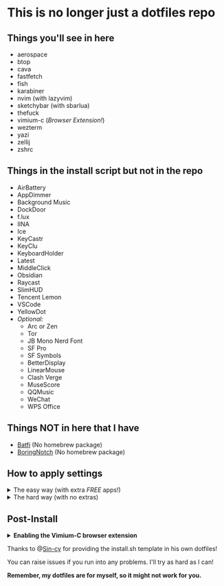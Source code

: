 # This is no longer just a dotfiles repo

## Things you'll see in here

- aerospace
- btop
- cava
- fastfetch
- fish
- karabiner
- nvim (with lazyvim)
- sketchybar (with sbarlua)
- thefuck
- vimium-c (_Browser Extension!_)
- wezterm
- yazi
- zellij
- zshrc

## Things in the install script but not in the repo

- AirBattery
- AppDimmer
- Background Music
- DockDoor
- f.lux
- IINA
- Ice
- KeyCastr
- KeyClu
- KeyboardHolder
- Latest
- MiddleClick
- Obsidian
- Raycast
- SlimHUD
- Tencent Lemon
- VSCode
- YellowDot
- _Optional:_
  - Arc or Zen
  - Tor
  - JB Mono Nerd Font
  - SF Pro
  - SF Symbols
  - BetterDisplay
  - LinearMouse
  - Clash Verge
  - MuseScore
  - QQMusic
  - WeChat
  - WPS Office

## Things NOT in here that I have

- [Batfi](https://github.com/rurza/BatFi) (No homebrew package)
- [BoringNotch](https://github.com/TheBoredTeam/boring.notch) (No homebrew package)

## How to apply settings

<details><summary>The easy way (with extra <i>FREE</i> apps!)</summary>

Run:

```sh
cd
curl -fsSL https://raw.githubusercontent.com/matt-dong-123/dotfiles/refs/heads/main/install.sh
chmod +x ~/install.sh
/bin/bash ~/dotfiles/install.sh
```

</details>

<details><summary>The hard way (with no extras)</summary>

1. Install [brew](https://brew.sh)
2. Install gnu stow (`brew install stow`)
3. Install git (`brew install git`)
4. Clone this repo (`git clone https://github.com/matt-dong-123/dotfiles.git`)
5. Run `stow .` in the dotfiles directory

</details>

## Post-Install

<details><summary><b>Enabling the Vimium-C browser extension</b></summary>

1. Install the vimium-c browser extension
   - For Chromium-based browsers, go [here](https://chromewebstore.google.com/detail/vimium-c-%E5%85%A8%E9%94%AE%E7%9B%98%E6%93%8D%E4%BD%9C%E6%B5%8F%E8%A7%88%E5%99%A8/hfjbmagddngcpeloejdejnfgbamkjaeg)
   - For Firefox-based browsers, go [here](https://addons.mozilla.org/en-US/firefox/addon/vimium-c/)
2. In the preferences for the extension, click "Import Settings"
3. Choose the file "vimium_c.json" you just installed.
4. That's it!

</details>

Thanks to @[Sin-cy](https://www.github.com/Sin-cy/) for providing the install.sh template in his own dotfiles!

You can raise issues if you run into any problems. I'll try as hard as I can!

**Remember, my dotfiles are for myself, so it might not work for you.**
